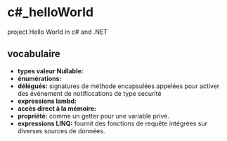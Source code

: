 # c#_helloWorld
project Hello World in c# and .NET

## vocabulaire

+ __types valeur Nullable:__
+ __énumérations:__
+ __délégués:__ signatures de méthode encapsulées appelées pour activer des événement de notificcations de type securité
+ __expressions lambd:__
+ __accès direct à la mémoire:__ 
+ __propriété:__ comme un getter pour une variable privé.
+ __expressions LINQ:__ fournit des fonctions de requête intégrées sur diverses sources de données.
